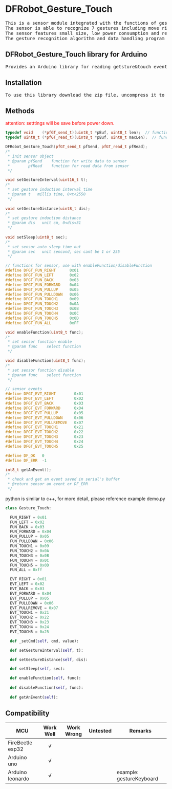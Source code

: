# DFRobot_Gesture_Touch
<pre>
This is a sensor module integrated with the functions of gesture recognition and touch recognition. It has a maximum detection range of 30cm.  
The sensor is able to recognize 7 gestures including move right, move left, forward, backward, press down, stretch up, and release after stretching up and pressing down. It can also identify 5 way touch signal and is equipped with the functionality of auto sleep and wake up.
The sensor features small size, low power consumption and reliable detection sensitivity with the operating current of 56.3mA and sleep current of 40uA.
The gesture recognition algorithm and data handling program have been burned into the module, which ensures concise and reliable output data. The sensor can directly communicate with Arduino controller, Raspberry Pi controller and host computer via serial port. The packet format is 8-bit data frame.
</pre>

## DFRobot_Gesture_Touch library for Arduino
<pre>
Provides an Arduino library for reading getsture&touch event and setting to sensor.
</pre>

## Installation
<pre>
To use this library download the zip file, uncompress it to a folder named DFRobot_Gesture_Touch.
</pre>

## Methods

<span style="color: red">attention: setttings will be save before power down.</span>
```C++
typedef void    (*pfGT_send_t)(uint8_t *pBuf, uint8_t len);  // function for write data to sensor, for more detail, please reference example simpleGesture.ino
typedef uint8_t (*pfGT_read_t)(uint8_t *pBuf, uint8_t maxLen);  // function for read data from sensor, return read count, for more detail, please reference example simpleGesture.ino

DFRobot_Gesture_Touch(pfGT_send_t pfSend, pfGT_read_t pfRead);
/*
 * init sensor object
 * @param pfSend    function for write data to sensor
 *        pfRead    function for read data from sensor
 */

void setGestureInterval(uint16_t t);
/*
 * set gesture induction interval time
 * @param t   millis time, 0<t<2550
 */
 
void setGestureDistance(uint8_t dis);
/*
 * set gesture induction distance
 * @param dis   unit cm, 0<dis<31
 */
 
void setSleep(uint8_t sec);
/*
 * set sensor auto sleep time out
 * @param sec   unit sencond, sec cant be 1 or 255
 */

// functions for sensor, use with enableFunction/disableFunction
#define DFGT_FUN_RIGHT      0x01
#define DFGT_FUN_LEFT       0x02
#define DFGT_FUN_BACK       0x03
#define DFGT_FUN_FORWARD    0x04
#define DFGT_FUN_PULLUP     0x05
#define DFGT_FUN_PULLDOWN   0x06
#define DFGT_FUN_TOUCH1     0x09
#define DFGT_FUN_TOUCH2     0x0A
#define DFGT_FUN_TOUCH3     0x0B
#define DFGT_FUN_TOUCH4     0x0C
#define DFGT_FUN_TOUCH5     0x0D
#define DFGT_FUN_ALL        0xFF

void enableFunction(uint8_t func);
/*
 * set sensor function enable
 * @param func    select function
 */

void disableFunction(uint8_t func);
/*
 * set sensor function disable
 * @param func    select function
 */

// sensor events
#define DFGT_EVT_RIGHT        0x01
#define DFGT_EVT_LEFT         0x02
#define DFGT_EVT_BACK         0x03
#define DFGT_EVT_FORWARD      0x04
#define DFGT_EVT_PULLUP       0x05
#define DFGT_EVT_PULLDOWN     0x06
#define DFGT_EVT_PULLREMOVE   0x07
#define DFGT_EVT_TOUCH1       0x21
#define DFGT_EVT_TOUCH2       0x22
#define DFGT_EVT_TOUCH3       0x23
#define DFGT_EVT_TOUCH4       0x24
#define DFGT_EVT_TOUCH5       0x25

#define DF_OK   0
#define DF_ERR  -1

int8_t getAnEvent();
/*
 * check and get an event saved in serial's buffer
 * @return sensor an event or DF_ERR
 */
```

python is similar to c++, for more detail, please reference example demo.py

```py
class Gesture_Touch:

  FUN_RIGHT = 0x01
  FUN_LEFT = 0x02
  FUN_BACK = 0x03
  FUN_FORWARD = 0x04
  FUN_PULLUP = 0x05
  FUN_PULLDOWN = 0x06
  FUN_TOUCH1 = 0x09
  FUN_TOUCH2 = 0x0A
  FUN_TOUCH3 = 0x0B
  FUN_TOUCH4 = 0x0C
  FUN_TOUCH5 = 0x0D
  FUN_ALL = 0xff

  EVT_RIGHT = 0x01
  EVT_LEFT = 0x02
  EVT_BACK = 0x03
  EVT_FORWARD = 0x04
  EVT_PULLUP = 0x05
  EVT_PULLDOWN = 0x06
  EVT_PULLREMOVE = 0x07
  EVT_TOUCH1 = 0x21
  EVT_TOUCH2 = 0x22
  EVT_TOUCH3 = 0x23
  EVT_TOUCH4 = 0x24
  EVT_TOUCH5 = 0x25

  def _setCmd(self, cmd, value):

  def setGestureInterval(self, t):

  def setGestureDistance(self, dis):

  def setSleep(self, sec):

  def enableFunction(self, func):
  
  def disableFunction(self, func):
  
  def getAnEvent(self):
```

## Compatibility

MCU                | Work Well | Work Wrong | Untested  | Remarks
------------------ | :----------: | :----------: | :---------: | ----- 
FireBeetle esp32 |       √      |             |            |
Arduino uno |       √      |             |            |
Arduino leonardo |      √       |             |            |  example: gestureKeyboard
